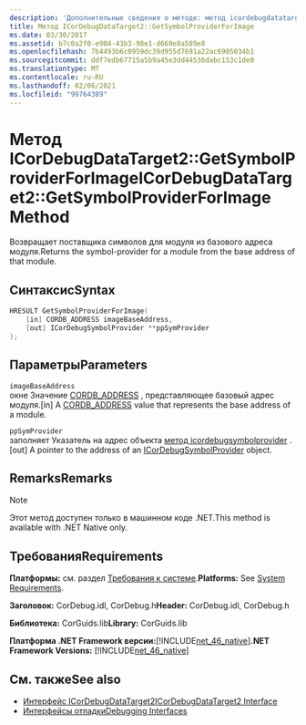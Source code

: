 ```yaml
---
description: 'Дополнительные сведения о методе: метод icordebugdatatarget2:: GetSymbolProviderForImage'
title: Метод ICorDebugDataTarget2::GetSymbolProviderForImage
ms.date: 03/30/2017
ms.assetid: b7c0a2f0-e904-43b3-98e1-d669e8a589e8
ms.openlocfilehash: 7b4493b6c0959dc39d955d7691a22ac6905034b1
ms.sourcegitcommit: ddf7edb67715a5b9a45e3dd44536dabc153c1de0
ms.translationtype: MT
ms.contentlocale: ru-RU
ms.lasthandoff: 02/06/2021
ms.locfileid: "99764389"
---
```

# <a name="icordebugdatatarget2getsymbolproviderforimage-method"></a><span data-ttu-id="9b33e-103">Метод ICorDebugDataTarget2::GetSymbolProviderForImage</span><span class="sxs-lookup"><span data-stu-id="9b33e-103">ICorDebugDataTarget2::GetSymbolProviderForImage Method</span></span>

<span data-ttu-id="9b33e-104">Возвращает поставщика символов для модуля из базового адреса модуля.</span><span class="sxs-lookup"><span data-stu-id="9b33e-104">Returns the symbol-provider for a module from the base address of that module.</span></span>  
  
## <a name="syntax"></a><span data-ttu-id="9b33e-105">Синтаксис</span><span class="sxs-lookup"><span data-stu-id="9b33e-105">Syntax</span></span>  
  
```cpp  
HRESULT GetSymbolProviderForImage(  
    [in] CORDB_ADDRESS imageBaseAddress,
    [out] ICorDebugSymbolProvider **ppSymProvider  
);  
```  
  
## <a name="parameters"></a><span data-ttu-id="9b33e-106">Параметры</span><span class="sxs-lookup"><span data-stu-id="9b33e-106">Parameters</span></span>  

 `imageBaseAddress`  
 <span data-ttu-id="9b33e-107">окне Значение [CORDB_ADDRESS](../common-data-types-unmanaged-api-reference.md) , представляющее базовый адрес модуля.</span><span class="sxs-lookup"><span data-stu-id="9b33e-107">[in] A [CORDB_ADDRESS](../common-data-types-unmanaged-api-reference.md) value that represents the base address of a module.</span></span>  
  
 `ppSymProvider`  
 <span data-ttu-id="9b33e-108">заполняет Указатель на адрес объекта [метод icordebugsymbolprovider](icordebugsymbolprovider-interface.md) .</span><span class="sxs-lookup"><span data-stu-id="9b33e-108">[out] A pointer to the address of an [ICorDebugSymbolProvider](icordebugsymbolprovider-interface.md) object.</span></span>  
  
## <a name="remarks"></a><span data-ttu-id="9b33e-109">Remarks</span><span class="sxs-lookup"><span data-stu-id="9b33e-109">Remarks</span></span>  
  
> [!NOTE]
> <span data-ttu-id="9b33e-110">Этот метод доступен только в машинном коде .NET.</span><span class="sxs-lookup"><span data-stu-id="9b33e-110">This method is available with .NET Native only.</span></span>  
  
## <a name="requirements"></a><span data-ttu-id="9b33e-111">Требования</span><span class="sxs-lookup"><span data-stu-id="9b33e-111">Requirements</span></span>  

 <span data-ttu-id="9b33e-112">**Платформы:** см. раздел [Требования к системе](../../get-started/system-requirements.md).</span><span class="sxs-lookup"><span data-stu-id="9b33e-112">**Platforms:** See [System Requirements](../../get-started/system-requirements.md).</span></span>  
  
 <span data-ttu-id="9b33e-113">**Заголовок:** CorDebug.idl, CorDebug.h</span><span class="sxs-lookup"><span data-stu-id="9b33e-113">**Header:** CorDebug.idl, CorDebug.h</span></span>  
  
 <span data-ttu-id="9b33e-114">**Библиотека:** CorGuids.lib</span><span class="sxs-lookup"><span data-stu-id="9b33e-114">**Library:** CorGuids.lib</span></span>  
  
 <span data-ttu-id="9b33e-115">**Платформа .NET Framework версии:**[!INCLUDE[net_46_native](../../../../includes/net-46-native-md.md)]</span><span class="sxs-lookup"><span data-stu-id="9b33e-115">**.NET Framework Versions:** [!INCLUDE[net_46_native](../../../../includes/net-46-native-md.md)]</span></span>  
  
## <a name="see-also"></a><span data-ttu-id="9b33e-116">См. также</span><span class="sxs-lookup"><span data-stu-id="9b33e-116">See also</span></span>

- [<span data-ttu-id="9b33e-117">Интерфейс ICorDebugDataTarget2</span><span class="sxs-lookup"><span data-stu-id="9b33e-117">ICorDebugDataTarget2 Interface</span></span>](icordebugdatatarget2-interface.md)
- [<span data-ttu-id="9b33e-118">Интерфейсы отладки</span><span class="sxs-lookup"><span data-stu-id="9b33e-118">Debugging Interfaces</span></span>](debugging-interfaces.md)
